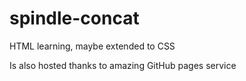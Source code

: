 # spindle-concat
HTML learning, maybe extended to CSS

Is also hosted thanks to amazing GitHub pages service